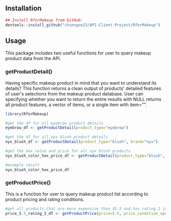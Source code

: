 
## Installation

```r
## Install RforMakeup from GitHub:
devtools::install_github("chunngoo23/API-Client-Project/RforMakeup")
```
## Usage
This package includes two useful functions for user to query makeup product data from the API. 

### getProductDetail()
Having specific makeup product in mind that you want to understand its details? This function returns a clean output of products' detailed features of user's selections from the makeup product database. User can specifying whether you want to return the entire results with NULL returns all product features, a vector of items, or a single item with item="".

```r
library(RforMakeup)

#get the df for all eyebrow product details
eyebrow_df <- getProductDetail(product_type="eyebrow")

#get the df for all nyx blush product details
nyx_blush_df <- getProductDetail(product_type="blush", brand="nyx")

#get the hex value and price for all nyx blush products
nyx_blush_color_hex_price_df <- getProductDetail(product_type="blush", brand="nyx", items=c('price', 'product_colors_hexvalues'))

#example result
nyx_blush_color_hex_price_df
```

### getProductPrice()
This is a function for user to query makeup product list according to product pricing and rating conditions.
```r
#get all products that are more expensive than $5.5 and has rating 2 in dataframe
price_5.5_rating_2_df <- getProductPrice(price=5.5, price_condition_operator="greater than", rating=2, rating_condition_operator="equal")
```
